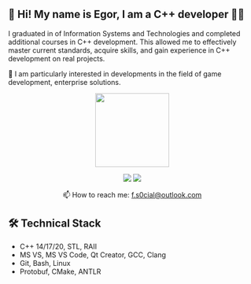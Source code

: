 ## 👋 Hi! My name is Egor, I am a C++ developer 🧑‍💻
I graduated in of Information Systems and Technologies and completed additional courses in C++ development.
This allowed me to effectively master current standards, acquire skills, and gain experience in C++ development on real projects.

🔭 I am particularly interested in developments in the field of game development, enterprise solutions.



<p align='center'>
  <a href="https://github.com/Juyonaro"><img height=150 src="https://github-readme-stats.vercel.app/api/top-langs/?username=Juyonaro&layout=compact"/></a>
</p>

<p align='center'>
  <a href="https://www.linkedin.com/"><img src="https://img.shields.io/badge/linkedin-%230077B5.svg?&style=for-the-badge&logo=linkedin&logoColor=white"/></a>
  <a href="https://t.me/JensenSyrner"><img src="https://img.shields.io/badge/Telegram-2CA5E0?style=for-the-badge&logo=telegram&logoColor=white"/></a>
</p>

<p align='center'>
   📫 How to reach me: <a href='mailto:f.s0cial@outlook.com'>f.s0cial@outlook.com</a>
</p>



## 🛠 Technical Stack
*   C++ 14/17/20, STL, RAII
*   MS VS, MS VS Code, Qt Creator, GCC, Clang
*   Git, Bash, Linux
*   Protobuf, CMake, ANTLR
